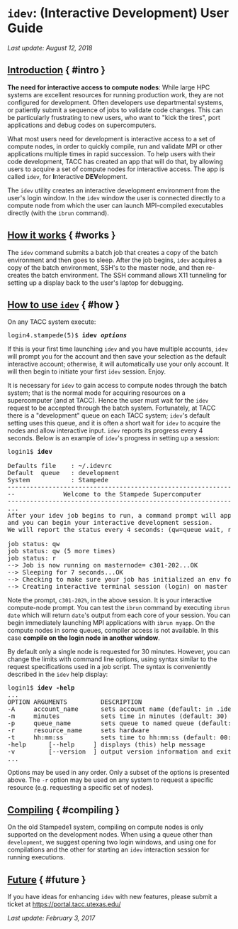 # <code>idev</code>: (Interactive Development) User Guide
*Last update: August 12, 2018*


## [Introduction](#intro) { #intro }

**The need for interactive access to compute nodes**: While large HPC systems are excellent resources for running production work, they are not configured for development. Often developers use departmental systems, or patiently submit a sequence of jobs to validate code changes. This can be particularly frustrating to new users, who want to "kick the tires", port applications and debug codes on supercomputers.

What most users need for development is interactive access to a set of compute nodes, in order to quickly compile, run and validate MPI or other applications multiple times in rapid succession. To help users with their code development, TACC has created an app that will do that, by allowing users to acquire a set of compute nodes for interactive access. The app is called `idev`, for **I**nteractive **DEV**elopment.

The `idev` utility creates an interactive development environment from the user's login window. In the `idev` window the user is connected directly to a compute node from which the user can launch MPI-compiled executables directly (with the `ibrun` command). 

## [How it works](#works) { #works }
The `idev` command submits a batch job that creates a copy of the batch environment and then goes to sleep. After the job begins, `idev` acquires a copy of the batch environment, SSH&#39;s to the master node, and then re-creates the batch environment. The SSH command allows X11 tunneling for setting up a display back to the user&#39;s laptop for debugging.

## [How to use `idev`](#how) { #how }
On any TACC system execute:
<pre class="cmd-line">
login4.stampede(5)$ <b>idev <i>options</i></b></pre>

If this is your first time launching `idev` and you have multiple accounts, `idev` will prompt you for the account and then save your selection as the default interactive account; otherwise, it will automatically use your only account. It will then begin to initiate your first `idev` session. Enjoy.

It is necessary for `idev` to gain access to compute nodes through the batch system; that is the normal mode for acquiring resources on a supercomputer (and at TACC). Hence the user must wait for the `idev` request to be accepted through the batch system. Fortunately, at TACC there is a &quot;development&quot; queue on each TACC system; `idev`&#39;s default setting uses this queue, and it is often a short wait for `idev` to acquire the nodes and allow interactive input. `idev` reports its progress every 4 seconds. Below is an example of `idev`&#39;s progress in setting up a session:
<pre class="cmd-line">
login1$ <b>idev</b>

Defaults file    : ~/.idevrc
Default  queue   : development
System           : Stampede
-----------------------------------------------------------------
--             Welcome to the Stampede Supercomputer
-----------------------------------------------------------------
...
After your idev job begins to run, a command prompt will appear,
and you can begin your interactive development session.
We will report the status every 4 seconds: (qw=queue wait, r=running).

job status: qw
job status: qw (5 more times)
job status: r
--> Job is now running on masternode= c301-202...OK
--> Sleeping for 7 seconds...OK
--> Checking to make sure your job has initialized an env for you....OK
--> Creating interactive terminal session (login) on master node c301-202.</pre>

Note the prompt, `c301-202%`, in the above session. It is your interactive compute-node prompt. You can test the `ibrun` command by executing `ibrun date` which will return `date`'s output from each core of your session. You can begin immediately launching MPI applications with `ibrun myapp`. On the compute nodes in some queues, compiler access is not available.  In this case **compile on the login node in another window**.

By default only a single node is requested for 30 minutes. However, you can change the limits with command line options, using syntax similar to the request specifications used in a job script. The syntax is conveniently described in the `idev` help display:

<pre class="cmd-line">
login1$ <b>idev -help</b>
...
OPTION ARGUMENTS         DESCRIPTION
-A     account_name      sets account name (default: in .idevrc)
-m     minutes           sets time in minutes (default: 30)
-p     queue_name        sets queue to named queue (default: -p development)
-r     resource_name     sets hardware
-t     hh:mm:ss          sets time to hh:mm:ss (default: 00:30:00)
-help      [--help     ] displays (this) help message
-v         [--version  ] output version information and exit
...  
</pre>

Options may be used in any order. Only a subset of the options is presented above.  The `-r` option may be used on any system to request a specific resource (e.g. requesting a specific set of nodes).

## [Compiling](#compiling) { #compiling }

On the old Stampede1 system, compiling on compute nodes is only supported on the development nodes. When using a queue other than `development`, we suggest opening two login windows, and using one for compilations and the other for starting an `idev` interaction session for running executions.

## [Future](#future) { #future }
If you have ideas for enhancing `idev` with new features, please submit a ticket at <https://portal.tacc.utexas.edu/>

*Last update: February 3, 2017*

